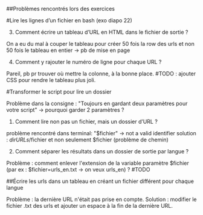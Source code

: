 ##Problèmes rencontrés lors des exercices

#Lire les lignes d’un fichier en bash (exo diapo 22)

3. Comment écrire un tableau d’URL en HTML dans le fichier de sortie ?

On a eu du mal à couper le tableau pour créer 50 fois la row des urls et non 50 fois le tableau en entier -> pb de mise en page

4. Comment y rajouter le numéro de ligne pour chaque URL ?

Pareil, pb pr trouver où mettre la colonne, à la bonne place. #TODO : ajouter CSS pour rendre le tableau plus joli.

#Transformer le script pour lire un dossier

Problème dans la consigne : "Toujours en gardant deux paramètres pour votre script" -> pourquoi garder 2 paramètres ?

1. Comment lire non pas un fichier, mais un dossier d’URL ?

problème rencontré dans terminal: "$fichier" -> not a valid identifier
solution : $dirURLs/$fichier et non seulement $fichier (problème de chemin)

2. Comment séparer les résultats dans un dossier de sortie par langue ?

Problème : comment enlever l'extension de la variable paramètre $fichier (par ex : $fichier=urls_en.txt -> on veux urls_en) ?  #TODO

##Écrire les urls dans un tableau en créant un fichier différent pour chaque langue

Problème : la dernière URL n'était pas prise en compte.
Solution : modifier le fichier .txt des urls et ajouter un espace à la fin de la dernière URL.


